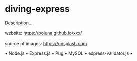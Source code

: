 # diving-express
Description...<br><br>
website: https://poluna.github.io/xxx/ <br><br>
source of images: https://unsplash.com

▪ Node.js ▪ Express.js ▪ Pug ▪ MySQL ▪ express-validator.js ▪ 